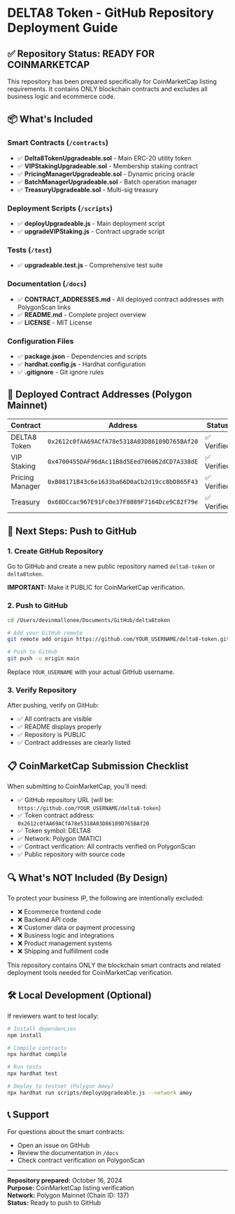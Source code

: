 # DELTA8 Token - GitHub Repository Deployment Guide

## ✅ Repository Status: READY FOR COINMARKETCAP

This repository has been prepared specifically for CoinMarketCap listing requirements. It contains ONLY blockchain contracts and excludes all business logic and ecommerce code.

## 📦 What's Included

### Smart Contracts (`/contracts`)
- ✅ **Delta8TokenUpgradeable.sol** - Main ERC-20 utility token
- ✅ **VIPStakingUpgradeable.sol** - Membership staking contract
- ✅ **PricingManagerUpgradeable.sol** - Dynamic pricing oracle
- ✅ **BatchManagerUpgradeable.sol** - Batch operation manager
- ✅ **TreasuryUpgradeable.sol** - Multi-sig treasury

### Deployment Scripts (`/scripts`)
- ✅ **deployUpgradeable.js** - Main deployment script
- ✅ **upgradeVIPStaking.js** - Contract upgrade script

### Tests (`/test`)
- ✅ **upgradeable.test.js** - Comprehensive test suite

### Documentation (`/docs`)
- ✅ **CONTRACT_ADDRESSES.md** - All deployed contract addresses with PolygonScan links
- ✅ **README.md** - Complete project overview
- ✅ **LICENSE** - MIT License

### Configuration Files
- ✅ **package.json** - Dependencies and scripts
- ✅ **hardhat.config.js** - Hardhat configuration
- ✅ **.gitignore** - Git ignore rules

## 🔗 Deployed Contract Addresses (Polygon Mainnet)

| Contract | Address | Status |
|----------|---------|--------|
| DELTA8 Token | `0x2612c0fAA69ACfA78e5318A03D86109D765BAf20` | ✅ Verified |
| VIP Staking | `0x4700455DAF96dAc11B8d5Eed706062dCD7A338dE` | ✅ Verified |
| Pricing Manager | `0xB08171B43c6e1633ba66D0aCb2d19cc8bD865F43` | ✅ Verified |
| Treasury | `0x68DCcac967E91Fc0e37F8089F7164Dce9C82f79e` | ✅ Verified |

## 🚀 Next Steps: Push to GitHub

### 1. Create GitHub Repository

Go to GitHub and create a new public repository named `delta8-token` or `delta8token`.

**IMPORTANT:** Make it PUBLIC for CoinMarketCap verification.

### 2. Push to GitHub

```bash
cd /Users/devinmallonee/Documents/GitHub/delta8token

# Add your GitHub remote
git remote add origin https://github.com/YOUR_USERNAME/delta8-token.git

# Push to GitHub
git push -u origin main
```

Replace `YOUR_USERNAME` with your actual GitHub username.

### 3. Verify Repository

After pushing, verify on GitHub:
- ✅ All contracts are visible
- ✅ README displays properly
- ✅ Repository is PUBLIC
- ✅ Contract addresses are clearly listed

## 📋 CoinMarketCap Submission Checklist

When submitting to CoinMarketCap, you'll need:

- ✅ GitHub repository URL (will be: `https://github.com/YOUR_USERNAME/delta8-token`)
- ✅ Token contract address: `0x2612c0fAA69ACfA78e5318A03D86109D765BAf20`
- ✅ Token symbol: DELTA8
- ✅ Network: Polygon (MATIC)
- ✅ Contract verification: All contracts verified on PolygonScan
- ✅ Public repository with source code

## 🔍 What's NOT Included (By Design)

To protect your business IP, the following are intentionally excluded:

- ❌ Ecommerce frontend code
- ❌ Backend API code
- ❌ Customer data or payment processing
- ❌ Business logic and integrations
- ❌ Product management systems
- ❌ Shipping and fulfillment code

This repository contains ONLY the blockchain smart contracts and related deployment tools needed for CoinMarketCap verification.

## 🛠️ Local Development (Optional)

If reviewers want to test locally:

```bash
# Install dependencies
npm install

# Compile contracts
npx hardhat compile

# Run tests
npx hardhat test

# Deploy to testnet (Polygon Amoy)
npx hardhat run scripts/deployUpgradeable.js --network amoy
```

## 📞 Support

For questions about the smart contracts:
- Open an issue on GitHub
- Review the documentation in `/docs`
- Check contract verification on PolygonScan

---

**Repository prepared:** October 16, 2024  
**Purpose:** CoinMarketCap listing verification  
**Network:** Polygon Mainnet (Chain ID: 137)  
**Status:** Ready to push to GitHub

